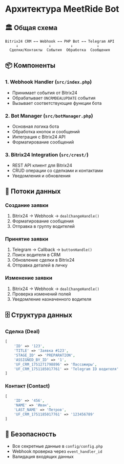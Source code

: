 # Архитектура MeetRide Bot

## 🏛️ Общая схема

```
Bitrix24 CRM ←→ Webhook ←→ PHP Bot ←→ Telegram API
     ↓              ↓         ↓           ↓
  Сделки/Контакты  События  Обработка  Сообщения
```

## 📦 Компоненты

### 1. Webhook Handler (`src/index.php`)
- Принимает события от Bitrix24
- Обрабатывает `ONCRMDEALUPDATE` события
- Вызывает соответствующие функции бота

### 2. Bot Manager (`src/botManager.php`)
- Основная логика бота
- Обработка кнопок и сообщений
- Интеграция с Bitrix24 API
- Форматирование сообщений

### 3. Bitrix24 Integration (`src/crest/`)
- REST API клиент для Bitrix24
- CRUD операции со сделками и контактами
- Уведомления и обновления

## 🔄 Потоки данных

### Создание заявки
1. Bitrix24 → Webhook → `dealChangeHandle()`
2. Форматирование сообщения
3. Отправка в группу водителей

### Принятие заявки
1. Telegram → Callback → `buttonHandle()`
2. Поиск водителя в CRM
3. Обновление сделки в Bitrix24
4. Отправка деталей в личку

### Изменение заявки
1. Bitrix24 → Webhook → `dealChangeHandle()`
2. Проверка изменений полей
3. Уведомление назначенного водителя

## 🗄️ Структура данных

### Сделка (Deal)
```php
[
    'ID' => '123',
    'TITLE' => 'Заявка #123',
    'STAGE_ID' => 'PREPARATION',
    'ASSIGNED_BY_ID' => '1',
    'UF_CRM_1751271798896' => 'Пассажиры',
    'UF_CRM_1751185017761' => 'Telegram ID водителя'
]
```

### Контакт (Contact)
```php
[
    'ID' => '456',
    'NAME' => 'Иван',
    'LAST_NAME' => 'Петров',
    'UF_CRM_1751185017761' => '123456789'
]
```

## 🔐 Безопасность
- Все секретные данные в `config/config.php`
- Webhook проверка через `event_handler_id`
- Валидация входящих данных
